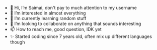 - 👋 Hi, I’m Saimai, don't pay to much attention to my username
- 👀 I’m interested in almost everything
- 🌱 I’m currently learning random stuff
- 💞️ I’m looking to collaborate on anything that sounds interesting
- 📫 How to reach me, good question, IDK yet
- ✨ Started coding since 7 years old, often mix up different languages though

<!---
restinggriffin/restinggriffin is a ✨ special ✨ repository because its `README.md` (this file) appears on your GitHub profile.
You can click the Preview link to take a look at your changes.
--->
